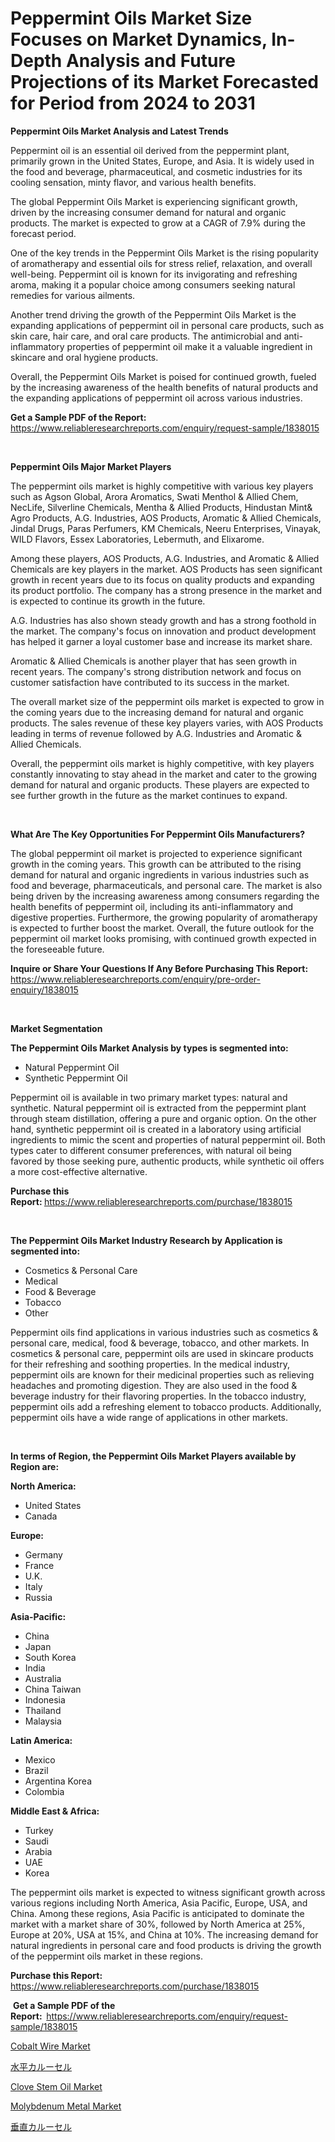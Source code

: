 <p><h1>Peppermint Oils Market Size Focuses on Market Dynamics, In-Depth Analysis and Future Projections of its Market Forecasted for Period from 2024 to 2031</h1></p><p><strong>Peppermint Oils Market Analysis and Latest Trends</strong></p>
<p><p>Peppermint oil is an essential oil derived from the peppermint plant, primarily grown in the United States, Europe, and Asia. It is widely used in the food and beverage, pharmaceutical, and cosmetic industries for its cooling sensation, minty flavor, and various health benefits.</p><p>The global Peppermint Oils Market is experiencing significant growth, driven by the increasing consumer demand for natural and organic products. The market is expected to grow at a CAGR of 7.9% during the forecast period.</p><p>One of the key trends in the Peppermint Oils Market is the rising popularity of aromatherapy and essential oils for stress relief, relaxation, and overall well-being. Peppermint oil is known for its invigorating and refreshing aroma, making it a popular choice among consumers seeking natural remedies for various ailments.</p><p>Another trend driving the growth of the Peppermint Oils Market is the expanding applications of peppermint oil in personal care products, such as skin care, hair care, and oral care products. The antimicrobial and anti-inflammatory properties of peppermint oil make it a valuable ingredient in skincare and oral hygiene products.</p><p>Overall, the Peppermint Oils Market is poised for continued growth, fueled by the increasing awareness of the health benefits of natural products and the expanding applications of peppermint oil across various industries.</p></p>
<p><strong>Get a Sample PDF of the Report:&nbsp;</strong> <a href="https://www.reliableresearchreports.com/enquiry/request-sample/1838015">https://www.reliableresearchreports.com/enquiry/request-sample/1838015</a></p>
<p>&nbsp;</p>
<p><strong>Peppermint Oils Major Market Players</strong></p>
<p><p>The peppermint oils market is highly competitive with various key players such as Agson Global, Arora Aromatics, Swati Menthol & Allied Chem, NecLife, Silverline Chemicals, Mentha & Allied Products, Hindustan Mint& Agro Products, A.G. Industries, AOS Products, Aromatic & Allied Chemicals, Jindal Drugs, Paras Perfumers, KM Chemicals, Neeru Enterprises, Vinayak, WILD Flavors, Essex Laboratories, Lebermuth, and Elixarome.</p><p>Among these players, AOS Products, A.G. Industries, and Aromatic & Allied Chemicals are key players in the market. AOS Products has seen significant growth in recent years due to its focus on quality products and expanding its product portfolio. The company has a strong presence in the market and is expected to continue its growth in the future.</p><p>A.G. Industries has also shown steady growth and has a strong foothold in the market. The company's focus on innovation and product development has helped it garner a loyal customer base and increase its market share.</p><p>Aromatic & Allied Chemicals is another player that has seen growth in recent years. The company's strong distribution network and focus on customer satisfaction have contributed to its success in the market.</p><p>The overall market size of the peppermint oils market is expected to grow in the coming years due to the increasing demand for natural and organic products. The sales revenue of these key players varies, with AOS Products leading in terms of revenue followed by A.G. Industries and Aromatic & Allied Chemicals.</p><p>Overall, the peppermint oils market is highly competitive, with key players constantly innovating to stay ahead in the market and cater to the growing demand for natural and organic products. These players are expected to see further growth in the future as the market continues to expand.</p></p>
<p>&nbsp;</p>
<p><strong>What Are The Key Opportunities For Peppermint Oils Manufacturers?</strong></p>
<p><p>The global peppermint oil market is projected to experience significant growth in the coming years. This growth can be attributed to the rising demand for natural and organic ingredients in various industries such as food and beverage, pharmaceuticals, and personal care. The market is also being driven by the increasing awareness among consumers regarding the health benefits of peppermint oil, including its anti-inflammatory and digestive properties. Furthermore, the growing popularity of aromatherapy is expected to further boost the market. Overall, the future outlook for the peppermint oil market looks promising, with continued growth expected in the foreseeable future.</p></p>
<p><strong>Inquire or Share Your Questions If Any Before Purchasing This Report:</strong> <a href="https://www.reliableresearchreports.com/enquiry/pre-order-enquiry/1838015">https://www.reliableresearchreports.com/enquiry/pre-order-enquiry/1838015</a></p>
<p>&nbsp;</p>
<p><strong>Market Segmentation</strong></p>
<p><strong>The Peppermint Oils Market Analysis by types is segmented into:</strong></p>
<p><ul><li>Natural Peppermint Oil</li><li>Synthetic Peppermint Oil</li></ul></p>
<p><p>Peppermint oil is available in two primary market types: natural and synthetic. Natural peppermint oil is extracted from the peppermint plant through steam distillation, offering a pure and organic option. On the other hand, synthetic peppermint oil is created in a laboratory using artificial ingredients to mimic the scent and properties of natural peppermint oil. Both types cater to different consumer preferences, with natural oil being favored by those seeking pure, authentic products, while synthetic oil offers a more cost-effective alternative.</p></p>
<p><strong>Purchase this Report:&nbsp;</strong><a href="https://www.reliableresearchreports.com/purchase/1838015">https://www.reliableresearchreports.com/purchase/1838015</a></p>
<p>&nbsp;</p>
<p><strong>The Peppermint Oils Market Industry Research by Application is segmented into:</strong></p>
<p><ul><li>Cosmetics & Personal Care</li><li>Medical</li><li>Food & Beverage</li><li>Tobacco</li><li>Other</li></ul></p>
<p><p>Peppermint oils find applications in various industries such as cosmetics & personal care, medical, food & beverage, tobacco, and other markets. In cosmetics & personal care, peppermint oils are used in skincare products for their refreshing and soothing properties. In the medical industry, peppermint oils are known for their medicinal properties such as relieving headaches and promoting digestion. They are also used in the food & beverage industry for their flavoring properties. In the tobacco industry, peppermint oils add a refreshing element to tobacco products. Additionally, peppermint oils have a wide range of applications in other markets.</p></p>
<p>&nbsp;</p>
<p><strong>In terms of Region, the Peppermint Oils Market Players available by Region are:</strong></p>
<p>
    <p> <strong> North America: </strong>
        <ul>
            <li>United States</li>
            <li>Canada</li>
        </ul>
        </p> 
    <p> <strong> Europe: </strong>
        <ul>
            <li>Germany</li>
            <li>France</li>
            <li>U.K.</li>
            <li>Italy</li>
            <li>Russia</li>
        </ul>
        </p> 
    <p> <strong> Asia-Pacific: </strong>
        <ul>
            <li>China</li>
            <li>Japan</li>
            <li>South Korea</li>
            <li>India</li>
            <li>Australia</li>
            <li>China Taiwan</li>
            <li>Indonesia</li>
            <li>Thailand</li>
            <li>Malaysia</li>
        </ul>
        </p> 
    <p> <strong> Latin America: </strong>
        <ul>
            <li>Mexico</li>
            <li>Brazil</li>
            <li>Argentina Korea</li>
            <li>Colombia</li>
        </ul>
        </p> 
    <p> <strong> Middle East & Africa: </strong>
        <ul>
            <li>Turkey</li>
            <li>Saudi</li>
            <li>Arabia</li>
            <li>UAE</li>
            <li>Korea</li>
        </ul>
    </p>
    </p>
<p><p>The peppermint oils market is expected to witness significant growth across various regions including North America, Asia Pacific, Europe, USA, and China. Among these regions, Asia Pacific is anticipated to dominate the market with a market share of 30%, followed by North America at 25%, Europe at 20%, USA at 15%, and China at 10%. The increasing demand for natural ingredients in personal care and food products is driving the growth of the peppermint oils market in these regions.</p></p>
<p><strong>Purchase this Report: </strong><a href="https://www.reliableresearchreports.com/purchase/1838015">https://www.reliableresearchreports.com/purchase/1838015</a></p>
<p>&nbsp;<strong>Get a Sample PDF of the Report:&nbsp;&nbsp;</strong><a href="https://www.reliableresearchreports.com/enquiry/request-sample/1838015">https://www.reliableresearchreports.com/enquiry/request-sample/1838015</a></p>
<p><strong></strong></p>
<p><p><a href="https://issuu.com/reportprime-2/docs/cobalt-wire-market-size-2030.pptx">Cobalt Wire Market</a></p><p><a href="https://github.com/xnljig2898992/Market-Research-Report-List-1/blob/main/9850229191155.md">水平カルーセル</a></p><p><a href="https://github.com/jhcraigie/Market-Research-Report-List-2/blob/main/clove-stem-oil-market.md">Clove Stem Oil Market</a></p><p><a href="https://issuu.com/reportprime-2/docs/molybdenum-metal-market-size-2030.pptx">Molybdenum Metal Market</a></p><p><a href="https://github.com/adcxff01450218/Market-Research-Report-List-1/blob/main/5094741191156.md">垂直カルーセル</a></p></p>